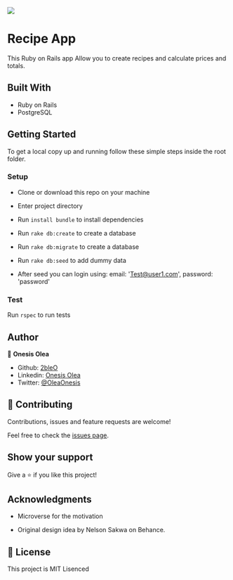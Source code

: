![](https://img.shields.io/badge/Microverse-blueviolet)




# Recipe App


This Ruby on Rails app Allow you to create recipes and calculate prices and totals.



## Built With

- Ruby on Rails
- PostgreSQL


## Getting Started

To get a local copy up and running follow these simple steps inside the root folder.

### Setup
- Clone or download this repo on your machine
- Enter project directory
- Run `install bundle` to install dependencies
- Run  `rake db:create` to create a database
- Run  `rake db:migrate` to create a database
- Run  `rake db:seed` to add dummy data

- After seed you can login using: email: 'Test@user1.com', password: 'password'
### Test

Run `rspec` to run tests

## Author

👤 **Onesis Olea**

- Github: [2bleO](https://github.com/2bleO)
- Linkedin: [Onesis Olea](https://www.linkedin.com/in/onesis-olea/)
- Twitter: [@OleaOnesis](https://twitter.com/OleaOnesis)



## 🤝 Contributing

Contributions, issues and feature requests are welcome!

Feel free to check the [issues page](https://github.com/2bleO/Recipes/issues).

## Show your support

Give a ⭐️ if you like this project!

## Acknowledgments

- Microverse for the motivation

- Original design idea by Nelson Sakwa on Behance.

## 📝 License

This project is MIT Lisenced